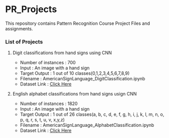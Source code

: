 # PR_Projects
This repository contains Pattern Recognition Course Project Files and assignments.

### List of Projects
1. Digit classifications from hand signs using CNN
	* Number of instances : 700
	* Input : An image with a hand sign
	* Target Output : 1 out of 10 classes(0,1,2,3,4,5,6,7,8,9)
	* Filename : AmericanSignLanguage_DigitClassification.ipynb
	* Dataset Link : [Click Here](https://www.kaggle.com/ayuraj/asl-dataset)


2. English alphabet classifications from hand signs usign CNN
	* Number of instances : 1820
	* Input : An image with a hand sign
	* Target Output : 1 out of 26 classes(a, b, c, d, e, f, g, h, i, j, k, l, m, n, o, p, q, r, s, t, u, v, x,y,z)
	* Filename : AmericanSignLanguage_AlphabetClassification.ipynb
	* Dataset Link : [Click Here](https://www.kaggle.com/ayuraj/asl-dataset)
	